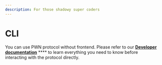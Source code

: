 ```yaml
---
description: For those shadowy super coders
---
```


# CLI

You can use PWN protocol without frontend. Please refer to our [**Developer documentation**](https://pwn-1.gitbook.io/developer-docs/) **** to learn everything you need to know before interacting with the protocol directly.
